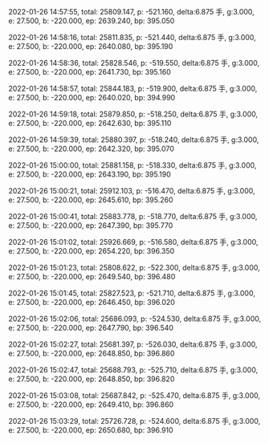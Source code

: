 2022-01-26 14:57:55, total: 25809.147, p: -521.160, delta:6.875 手, g:3.000, e: 27.500, b: -220.000, ep: 2639.240, bp: 395.050

2022-01-26 14:58:16, total: 25811.835, p: -521.440, delta:6.875 手, g:3.000, e: 27.500, b: -220.000, ep: 2640.080, bp: 395.190

2022-01-26 14:58:36, total: 25828.546, p: -519.550, delta:6.875 手, g:3.000, e: 27.500, b: -220.000, ep: 2641.730, bp: 395.160

2022-01-26 14:58:57, total: 25844.183, p: -519.900, delta:6.875 手, g:3.000, e: 27.500, b: -220.000, ep: 2640.020, bp: 394.990

2022-01-26 14:59:18, total: 25879.850, p: -518.250, delta:6.875 手, g:3.000, e: 27.500, b: -220.000, ep: 2642.630, bp: 395.110

2022-01-26 14:59:39, total: 25880.397, p: -518.240, delta:6.875 手, g:3.000, e: 27.500, b: -220.000, ep: 2642.320, bp: 395.070

2022-01-26 15:00:00, total: 25881.158, p: -518.330, delta:6.875 手, g:3.000, e: 27.500, b: -220.000, ep: 2643.190, bp: 395.190

2022-01-26 15:00:21, total: 25912.103, p: -516.470, delta:6.875 手, g:3.000, e: 27.500, b: -220.000, ep: 2645.610, bp: 395.260

2022-01-26 15:00:41, total: 25883.778, p: -518.770, delta:6.875 手, g:3.000, e: 27.500, b: -220.000, ep: 2647.390, bp: 395.770

2022-01-26 15:01:02, total: 25926.669, p: -516.580, delta:6.875 手, g:3.000, e: 27.500, b: -220.000, ep: 2654.220, bp: 396.350

2022-01-26 15:01:23, total: 25808.622, p: -522.300, delta:6.875 手, g:3.000, e: 27.500, b: -220.000, ep: 2649.540, bp: 396.480

2022-01-26 15:01:45, total: 25827.523, p: -521.710, delta:6.875 手, g:3.000, e: 27.500, b: -220.000, ep: 2646.450, bp: 396.020

2022-01-26 15:02:06, total: 25686.093, p: -524.530, delta:6.875 手, g:3.000, e: 27.500, b: -220.000, ep: 2647.790, bp: 396.540

2022-01-26 15:02:27, total: 25681.397, p: -526.030, delta:6.875 手, g:3.000, e: 27.500, b: -220.000, ep: 2648.850, bp: 396.860

2022-01-26 15:02:47, total: 25688.793, p: -525.710, delta:6.875 手, g:3.000, e: 27.500, b: -220.000, ep: 2648.850, bp: 396.820

2022-01-26 15:03:08, total: 25687.842, p: -525.470, delta:6.875 手, g:3.000, e: 27.500, b: -220.000, ep: 2649.410, bp: 396.860

2022-01-26 15:03:29, total: 25726.728, p: -524.600, delta:6.875 手, g:3.000, e: 27.500, b: -220.000, ep: 2650.680, bp: 396.910